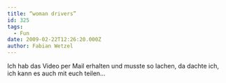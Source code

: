 ```yaml
---
title: “woman drivers”
id: 325
tags:
  - Fun
date: 2009-02-22T12:26:20.000Z
author: Fabian Wetzel
---
```


Ich hab das Video per Mail erhalten und musste so lachen, da dachte ich, ich kann es auch mit euch teilen…
  <div class="wlWriterEditableSmartContent" id="scid:5737277B-5D6D-4f48-ABFC-DD9C333F4C5D:e7b5096f-b4e9-43ab-a0ea-93ea8c58174b" style="padding-right: 0px; display: inline; padding-left: 0px; float: none; padding-bottom: 0px; margin: 0px; padding-top: 0px"><div><object width="425" height="355"><param name="movie" value="http://www.youtube.com/v/xTnraspTccY&amp;hl=en"></param><embed src="http://www.youtube.com/v/xTnraspTccY&amp;hl=en" type="application/x-shockwave-flash" width="425" height="355"></embed></object></div></div>
